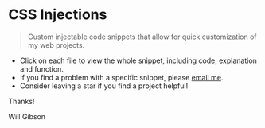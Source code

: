 # CSS Injections

> Custom injectable code snippets that allow for quick customization of my web projects.

* Click on each file to view the whole snippet, including code, explanation and function.
* If you find a problem with a specific snippet, please [email me](mailto:info@willgibson.net).
* Consider leaving a star if you find a project helpful!

Thanks!

Will Gibson
